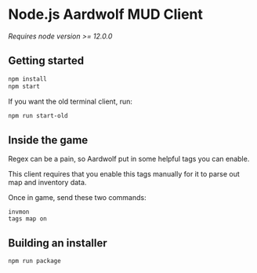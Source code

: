 # Node.js Aardwolf MUD Client
*Requires node version >= 12.0.0*
## Getting started
```bash
npm install
npm start
```
If you want the old terminal client, run:
```bash
npm run start-old
```

## Inside the game
Regex can be a pain, so Aardwolf put in some helpful tags you can enable.

This client requires that you enable this tags manually for it to parse out map and inventory data.

Once in game, send these two commands:
```
invmon
tags map on
```

## Building an installer
```bash
npm run package
```
